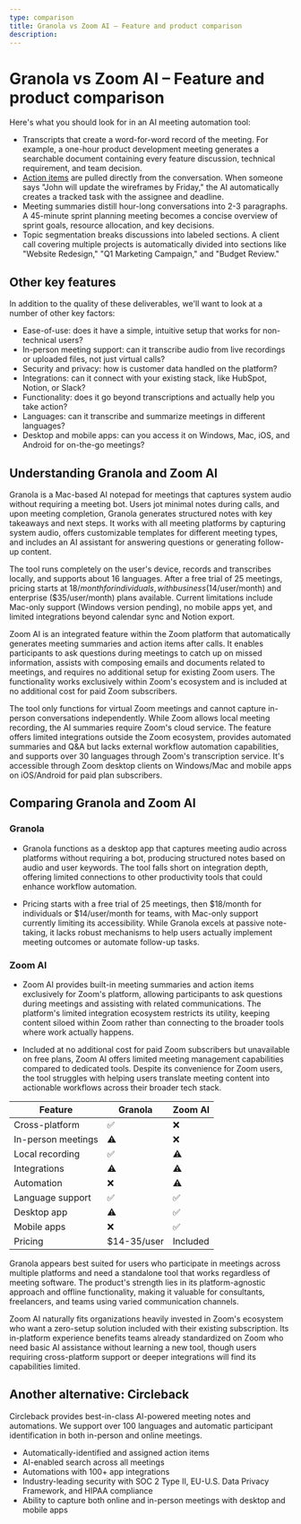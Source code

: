 ```yaml
---
type: comparison
title: Granola vs Zoom AI – Feature and product comparison
description: 
---
```


# Granola vs Zoom AI – Feature and product comparison

Here's what you should look for in an AI meeting automation tool:  
* Transcripts that create a word-for-word record of the meeting. For example, a one-hour product development meeting generates a searchable document containing every feature discussion, technical requirement, and team decision.
* [Action items](/releases/add-action-items-to-meetings) are pulled directly from the conversation. When someone says "John will update the wireframes by Friday," the AI automatically creates a tracked task with the assignee and deadline.
* Meeting summaries distill hour-long conversations into 2-3 paragraphs. A 45-minute sprint planning meeting becomes a concise overview of sprint goals, resource allocation, and key decisions.
* Topic segmentation breaks discussions into labeled sections. A client call covering multiple projects is automatically divided into sections like "Website Redesign," "Q1 Marketing Campaign," and "Budget Review."

## Other key features
In addition to the quality of these deliverables, we'll want to look at a number of other key factors:
* Ease-of-use: does it have a simple, intuitive setup that works for non-technical users?
* In-person meeting support: can it transcribe audio from live recordings or uploaded files, not just virtual calls?
* Security and privacy: how is customer data handled on the platform?
* Integrations: can it connect with your existing stack, like HubSpot, Notion, or Slack?
* Functionality: does it go beyond transcriptions and actually help you take action?
* Languages: can it transcribe and summarize meetings in different languages?
* Desktop and mobile apps: can you access it on Windows, Mac, iOS, and Android for on-the-go meetings?

## Understanding Granola and Zoom AI
Granola is a Mac-based AI notepad for meetings that captures system audio without requiring a meeting bot. Users jot minimal notes during calls, and upon meeting completion, Granola generates structured notes with key takeaways and next steps. It works with all meeting platforms by capturing system audio, offers customizable templates for different meeting types, and includes an AI assistant for answering questions or generating follow-up content.

The tool runs completely on the user's device, records and transcribes locally, and supports about 16 languages. After a free trial of 25 meetings, pricing starts at $18/month for individuals, with business ($14/user/month) and enterprise ($35/user/month) plans available. Current limitations include Mac-only support (Windows version pending), no mobile apps yet, and limited integrations beyond calendar sync and Notion export.

Zoom AI is an integrated feature within the Zoom platform that automatically generates meeting summaries and action items after calls. It enables participants to ask questions during meetings to catch up on missed information, assists with composing emails and documents related to meetings, and requires no additional setup for existing Zoom users. The functionality works exclusively within Zoom's ecosystem and is included at no additional cost for paid Zoom subscribers.

The tool only functions for virtual Zoom meetings and cannot capture in-person conversations independently. While Zoom allows local meeting recording, the AI summaries require Zoom's cloud service. The feature offers limited integrations outside the Zoom ecosystem, provides automated summaries and Q&A but lacks external workflow automation capabilities, and supports over 30 languages through Zoom's transcription service. It's accessible through Zoom desktop clients on Windows/Mac and mobile apps on iOS/Android for paid plan subscribers.

## Comparing Granola and Zoom AI

### Granola

* Granola functions as a desktop app that captures meeting audio across platforms without requiring a bot, producing structured notes based on audio and user keywords. The tool falls short on integration depth, offering limited connections to other productivity tools that could enhance workflow automation.

* Pricing starts with a free trial of 25 meetings, then $18/month for individuals or $14/user/month for teams, with Mac-only support currently limiting its accessibility. While Granola excels at passive note-taking, it lacks robust mechanisms to help users actually implement meeting outcomes or automate follow-up tasks.

### Zoom AI

* Zoom AI provides built-in meeting summaries and action items exclusively for Zoom's platform, allowing participants to ask questions during meetings and assisting with related communications. The platform's limited integration ecosystem restricts its utility, keeping content siloed within Zoom rather than connecting to the broader tools where work actually happens.

* Included at no additional cost for paid Zoom subscribers but unavailable on free plans, Zoom AI offers limited meeting management capabilities compared to dedicated tools. Despite its convenience for Zoom users, the tool struggles with helping users translate meeting content into actionable workflows across their broader tech stack.

| Feature | Granola | Zoom AI |
|---------|---------|---------|
| Cross-platform | ✅ | ❌ |
| In-person meetings | ⚠️ | ❌ |
| Local recording | ✅ | ⚠️ |
| Integrations | ⚠️ | ⚠️ |
| Automation | ❌ | ⚠️ |
| Language support | ✅ | ✅ |
| Desktop app | ⚠️ | ✅ |
| Mobile apps | ❌ | ✅ |
| Pricing | $14-35/user | Included |

Granola appears best suited for users who participate in meetings across multiple platforms and need a standalone tool that works regardless of meeting software. The product's strength lies in its platform-agnostic approach and offline functionality, making it valuable for consultants, freelancers, and teams using varied communication channels.

Zoom AI naturally fits organizations heavily invested in Zoom's ecosystem who want a zero-setup solution included with their existing subscription. Its in-platform experience benefits teams already standardized on Zoom who need basic AI assistance without learning a new tool, though users requiring cross-platform support or deeper integrations will find its capabilities limited.

## Another alternative: Circleback
Circleback provides best-in-class AI-powered meeting notes and automations. We support over 100 languages and automatic participant identification in both in-person and online meetings.
* Automatically-identified and assigned action items
* AI-enabled search across all meetings
* Automations with 100+ app integrations
* Industry-leading security with SOC 2 Type II, EU-U.S. Data Privacy Framework, and HIPAA compliance
* Ability to capture both online and in-person meetings with desktop and mobile apps